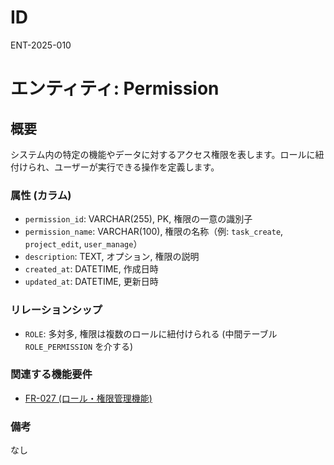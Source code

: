 # ID

ENT-2025-010

# エンティティ: Permission

## 概要

システム内の特定の機能やデータに対するアクセス権限を表します。ロールに紐付けられ、ユーザーが実行できる操作を定義します。

### 属性 (カラム)

- `permission_id`: VARCHAR(255), PK, 権限の一意の識別子
- `permission_name`: VARCHAR(100), 権限の名称（例: `task_create`,
  `project_edit`, `user_manage`）
- `description`: TEXT, オプション, 権限の説明
- `created_at`: DATETIME, 作成日時
- `updated_at`: DATETIME, 更新日時

### リレーションシップ

- `ROLE`: 多対多, 権限は複数のロールに紐付けられる (中間テーブル
  `ROLE_PERMISSION` を介する)

### 関連する機能要件

- [FR-027 (ロール・権限管理機能)](../../requirements/functional-requirements/fr-027-role-permission-management-function.md)

### 備考

なし
